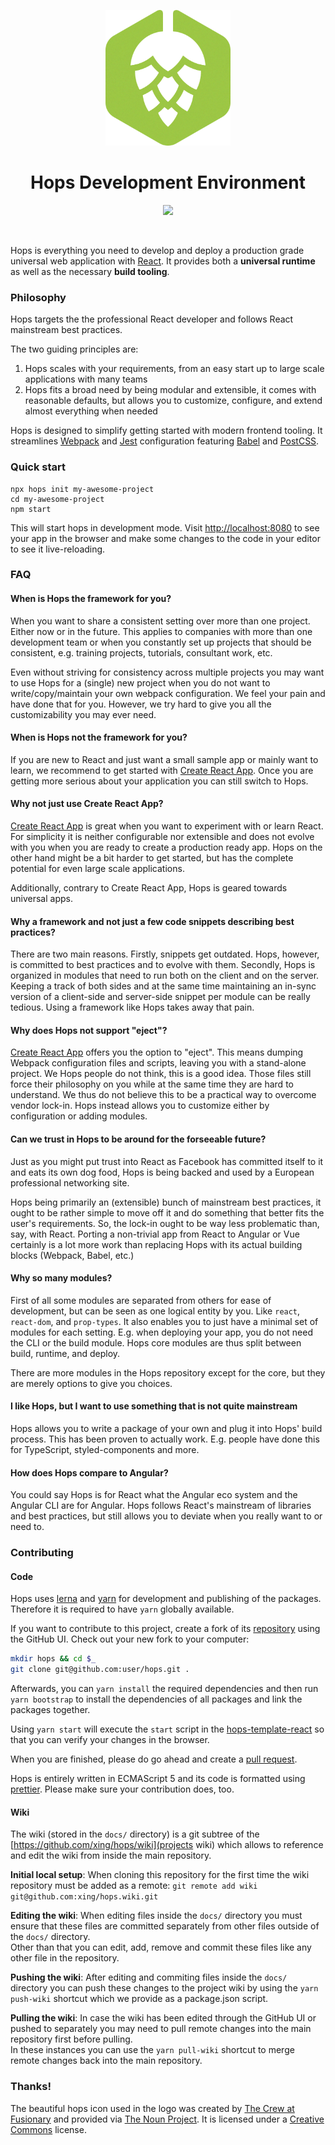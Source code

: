 <p align="center">
  <img
    width="200"
    height="217"
    src="https://github.com/xing/hops/blob/master/logo.png?raw=true"
  />
</p>

<h1 align="center">Hops Development Environment</h1>

<p align="center">
  <a href="https://travis-ci.org/xing/hops">
    <img src="https://img.shields.io/travis/xing/hops.svg">
  </a>
</p>
<p>&nbsp;</p>

Hops is everything you need to develop and deploy a production grade universal web application with [React](https://facebook.github.io/react/). It provides both a **universal runtime** as well as the necessary **build tooling**.

### Philosophy

Hops targets the the professional React developer and follows React mainstream best practices.

The two guiding principles are:

1. Hops scales with your requirements, from an easy start up to large scale applications with many teams
1. Hops fits a broad need by being modular and extensible, it comes with reasonable defaults, but allows you to customize, configure, and extend almost everything when needed

Hops is designed to simplify getting started with modern frontend tooling. It streamlines [Webpack](https://webpack.js.org) and [Jest](https://facebook.github.io/jest/) configuration featuring [Babel](https://babeljs.io) and [PostCSS](http://postcss.org).

### Quick start

```shell
npx hops init my-awesome-project
cd my-awesome-project
npm start
```

This will start hops in development mode. Visit [http://localhost:8080](http://localhost:8080) to see your app in the browser and make some changes to the code in your editor to see it live-reloading.

### FAQ

#### When is Hops the framework for you?

When you want to share a consistent setting over more than one project. Either now or in the future. This applies to companies with more than one development team or when you constantly set up projects that should be consistent, e.g. training projects, tutorials, consultant work, etc.

Even without striving for consistency across multiple projects you may want to use Hops for a (single) new project when you do not want to write/copy/maintain your own webpack configuration. We feel your pain and have done that for you. However, we try hard to give you all the customizability you may ever need.

#### When is Hops **not** the framework for you?

If you are new to React and just want a small sample app or mainly want to learn, we recommend to get started with [Create React App](https://github.com/facebook/create-react-app). Once you are getting more serious about your application you can still switch to Hops.

#### Why not just use Create React App?

[Create React App](https://github.com/facebook/create-react-app) is great when you want to experiment with or learn React. For simplicity it is neither configurable nor extensible and does not evolve with you when you are ready to create a production ready app. Hops on the other hand might be a bit harder to get started, but has the complete potential for even large scale applications.

Additionally, contrary to Create React App, Hops is geared towards universal apps.

#### Why a framework and not just a few code snippets describing best practices?

There are two main reasons. Firstly, snippets get outdated. Hops, however, is committed to best practices and to evolve with them. Secondly, Hops is organized in modules that need to run both on the client and on the server. Keeping a track of both sides and at the same time maintaining an in-sync version of a client-side and server-side snippet per module can be really tedious. Using a framework like Hops takes away that pain.

#### Why does Hops not support "eject"?

[Create React App](https://github.com/facebook/create-react-app) offers you the option to "eject". This means dumping Webpack configuration files and scripts, leaving you with a stand-alone project. We Hops people do not think, this is a good idea. Those files still force their philosophy on you while at the same time they are hard to understand. We thus do not believe this to be a practical way to overcome vendor lock-in. Hops instead allows you to customize either by configuration or adding modules.

#### Can we trust in Hops to be around for the forseeable future?

Just as you might put trust into React as Facebook has committed itself to it and eats its own dog food, Hops is being backed and used by a European professional networking site.

Hops being primarily an (extensible) bunch of mainstream best practices, it ought to be rather simple to move off it and do something that better fits the user's requirements. So, the lock-in ought to be way less problematic than, say, with React. Porting a non-trivial app from React to Angular or Vue certainly is a lot more work than replacing Hops with its actual building blocks (Webpack, Babel, etc.)

#### Why so many modules?

First of all some modules are separated from others for ease of development, but can be seen as one logical entity by you. Like `react`, `react-dom`, and `prop-types`. It also enables you to just have a minimal set of modules for each setting. E.g. when deploying your app, you do not need the CLI or the build module. Hops core modules are thus split between build, runtime, and deploy.

There are more modules in the Hops repository except for the core, but they are merely options to give you choices.

#### I like Hops, but I want to use something that is not quite mainstream

Hops allows you to write a package of your own and plug it into Hops' build process. This has been proven to actually work. E.g. people have done this for TypeScript, styled-components and more.

#### How does Hops compare to Angular?

You could say Hops is for React what the Angular eco system and the Angular CLI are for Angular. Hops follows React's mainstream of libraries and best practices, but still allows you to deviate when you really want to or need to.

### Contributing

#### Code

Hops uses [lerna](https://github.com/lerna/lerna) and [yarn](https://yarnpkg.com/en/) for development and publishing of the packages. Therefore it is required to have `yarn` globally available.

If you want to contribute to this project, create a fork of its [repository](https://github.com/xing/hops/fork) using the GitHub UI. Check out your new fork to your computer:

```bash
mkdir hops && cd $_
git clone git@github.com:user/hops.git .
```

Afterwards, you can `yarn install` the required dependencies and then run `yarn bootstrap` to install the dependencies of all packages and link the packages together.

Using `yarn start` will execute the `start` script in the [hops-template-react](https://github.com/xing/hops/tree/master/packages/template-react) so that you can verify your changes in the browser.

When you are finished, please do go ahead and create a [pull request](https://help.github.com/articles/creating-a-pull-request/).

Hops is entirely written in ECMAScript 5 and its code is formatted using [prettier](https://prettier.io). Please make sure your contribution does, too.

#### Wiki

The wiki (stored in the `docs/` directory) is a git subtree of the [https://github.com/xing/hops/wiki](projects wiki) which allows to reference and edit the wiki from inside the main repository.

**Initial local setup**: When cloning this repository for the first time the wiki repository must be added as a remote: `git remote add wiki git@github.com:xing/hops.wiki.git`

**Editing the wiki**: When editing files inside the `docs/` directory you must ensure that these files are committed separately from other files outside of the `docs/` directory.  
Other than that you can edit, add, remove and commit these files like any other file in the repository.

**Pushing the wiki**: After editing and commiting files inside the `docs/` directory you can push these changes to the project wiki by using the `yarn push-wiki` shortcut which we provide as a package.json script.

**Pulling the wiki**: In case the wiki has been edited through the GitHub UI or pushed to separately you may need to pull remote changes into the main repository first before pulling.  
In these instances you can use the `yarn pull-wiki` shortcut to merge remote changes back into the main repository.

### Thanks!

The beautiful hops icon used in the logo was created by [The Crew at Fusionary](https://thenounproject.com/fusionary/) and provided via [The Noun Project](https://thenounproject.com/term/hops/9254/). It is licensed under a [Creative Commons](http://creativecommons.org/licenses/by/3.0/us/) license.
